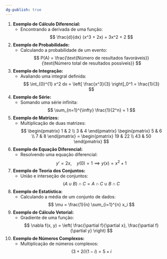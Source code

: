 ```yaml
---
dg-publish: true
---
```

1. **Exemplo de Cálculo Diferencial:**  
	- Encontrando a derivada de uma função:  
$$
\frac{d}{dx} (x^3 + 2x) = 3x^2 + 2
$$
2. **Exemplo de Probabilidade:**  
	- Calculando a probabilidade de um evento:  
$$
P(A) = \frac{\text{Número de resultados favoráveis}}{\text{Número total de resultados possíveis}}
$$
3. **Exemplo de Integração:**  
	- Avaliando uma integral definida:  
$$
\int_{0}^{1} x^2 dx = \left[ \frac{x^3}{3} \right]_0^1 = \frac{1}{3}
$$
4. **Exemplo de Série:**  
	- Somando uma série infinita:  
$$
\sum_{n=1}^{\infty} \frac{1}{2^n} = 1
$$
5. **Exemplo de Matrizes:**  
	- Multiplicação de duas matrizes:  
$$
\begin{pmatrix}
1 & 2 \\
3 & 4
\end{pmatrix}
\begin{pmatrix}
5 & 6 \\
7 & 8
\end{pmatrix}
=
\begin{pmatrix}
19 & 22 \\
43 & 50
\end{pmatrix}
$$
6. **Exemplo de Equação Diferencial:**  
	- Resolvendo uma equação diferencial:  
$$
     y' = 2x, \quad y(0) = 1 \implies y(x) = x^2 + 1
$$
7. **Exemplo de Teoria dos Conjuntos:**  
	- União e interseção de conjuntos:  
$$
(A \cup B) \cap C = A \cap C \cup B \cap C
$$
8. **Exemplo de Estatística:**  
	- Calculando a média de um conjunto de dados:  
$$
\mu = \frac{1}{n} \sum_{i=1}^{n} x_i
$$
9. **Exemplo de Cálculo Vetorial:**  
	- Gradiente de uma função:  
$$
\nabla f(x, y) = \left( \frac{\partial f}{\partial x}, \frac{\partial f}{\partial y} \right)
$$
10. **Exemplo de Números Complexos:**
	- Multiplicação de números complexos:  
$$
(3 + 2i)(1 - i) = 5 + i
$$